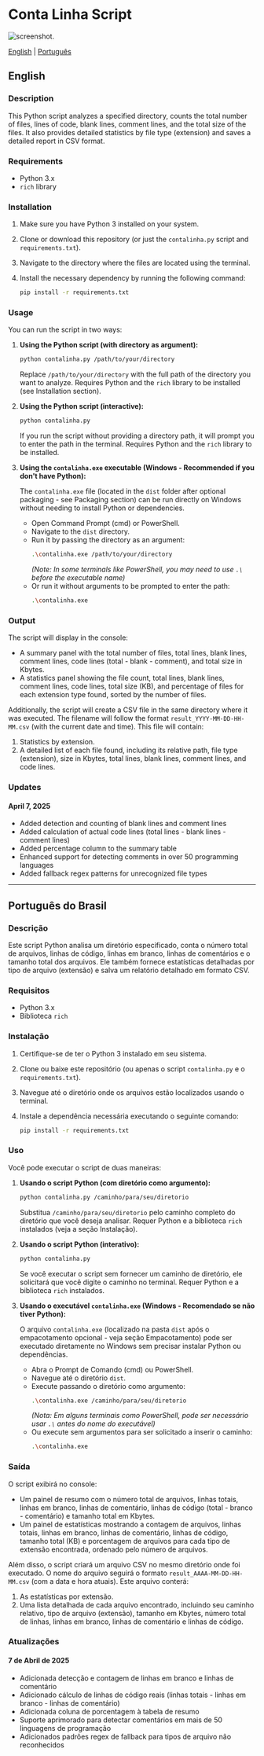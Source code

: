 # Conta Linha Script

![screenshot](contalinha.png "screenshot").

[English](#english) | [Português](#português-do-brasil)

<a name="english"></a>
## English

### Description
This Python script analyzes a specified directory, counts the total number of files, lines of code, blank lines, comment lines, and the total size of the files. It also provides detailed statistics by file type (extension) and saves a detailed report in CSV format.

### Requirements
* Python 3.x
* `rich` library

### Installation
1. Make sure you have Python 3 installed on your system.
2. Clone or download this repository (or just the `contalinha.py` script and `requirements.txt`).
3. Navigate to the directory where the files are located using the terminal.
4. Install the necessary dependency by running the following command:

   ```bash
   pip install -r requirements.txt
   ```

### Usage
You can run the script in two ways:

1. **Using the Python script (with directory as argument):**

   ```bash
   python contalinha.py /path/to/your/directory
   ```
   Replace `/path/to/your/directory` with the full path of the directory you want to analyze. Requires Python and the `rich` library to be installed (see Installation section).

2. **Using the Python script (interactive):**

   ```bash
   python contalinha.py
   ```
   If you run the script without providing a directory path, it will prompt you to enter the path in the terminal. Requires Python and the `rich` library to be installed.

3. **Using the `contalinha.exe` executable (Windows - Recommended if you don't have Python):**

   The `contalinha.exe` file (located in the `dist` folder after optional packaging - see Packaging section) can be run directly on Windows without needing to install Python or dependencies.
   * Open Command Prompt (cmd) or PowerShell.
   * Navigate to the `dist` directory.
   * Run it by passing the directory as an argument:
     ```bash
     .\contalinha.exe /path/to/your/directory
     ```
     *(Note: In some terminals like PowerShell, you may need to use `.\` before the executable name)*
   * Or run it without arguments to be prompted to enter the path:
     ```bash
     .\contalinha.exe
     ```

### Output
The script will display in the console:

* A summary panel with the total number of files, total lines, blank lines, comment lines, code lines (total - blank - comment), and total size in Kbytes.
* A statistics panel showing the file count, total lines, blank lines, comment lines, code lines, total size (KB), and percentage of files for each extension type found, sorted by the number of files.

Additionally, the script will create a CSV file in the same directory where it was executed. The filename will follow the format `result_YYYY-MM-DD-HH-MM.csv` (with the current date and time). This file will contain:

1. Statistics by extension.
2. A detailed list of each file found, including its relative path, file type (extension), size in Kbytes, total lines, blank lines, comment lines, and code lines.

### Updates

#### April 7, 2025
* Added detection and counting of blank lines and comment lines
* Added calculation of actual code lines (total lines - blank lines - comment lines)
* Added percentage column to the summary table
* Enhanced support for detecting comments in over 50 programming languages
* Added fallback regex patterns for unrecognized file types

---

<a name="português-do-brasil"></a>
## Português do Brasil

### Descrição
Este script Python analisa um diretório especificado, conta o número total de arquivos, linhas de código, linhas em branco, linhas de comentários e o tamanho total dos arquivos. Ele também fornece estatísticas detalhadas por tipo de arquivo (extensão) e salva um relatório detalhado em formato CSV.

### Requisitos
* Python 3.x
* Biblioteca `rich`

### Instalação
1. Certifique-se de ter o Python 3 instalado em seu sistema.
2. Clone ou baixe este repositório (ou apenas o script `contalinha.py` e o `requirements.txt`).
3. Navegue até o diretório onde os arquivos estão localizados usando o terminal.
4. Instale a dependência necessária executando o seguinte comando:

   ```bash
   pip install -r requirements.txt
   ```

### Uso
Você pode executar o script de duas maneiras:

1. **Usando o script Python (com diretório como argumento):**

   ```bash
   python contalinha.py /caminho/para/seu/diretorio
   ```
   Substitua `/caminho/para/seu/diretorio` pelo caminho completo do diretório que você deseja analisar. Requer Python e a biblioteca `rich` instalados (veja a seção Instalação).

2. **Usando o script Python (interativo):**

   ```bash
   python contalinha.py
   ```
   Se você executar o script sem fornecer um caminho de diretório, ele solicitará que você digite o caminho no terminal. Requer Python e a biblioteca `rich` instalados.

3. **Usando o executável `contalinha.exe` (Windows - Recomendado se não tiver Python):**

   O arquivo `contalinha.exe` (localizado na pasta `dist` após o empacotamento opcional - veja seção Empacotamento) pode ser executado diretamente no Windows sem precisar instalar Python ou dependências.
   * Abra o Prompt de Comando (cmd) ou PowerShell.
   * Navegue até o diretório `dist`.
   * Execute passando o diretório como argumento:
     ```bash
     .\contalinha.exe /caminho/para/seu/diretorio
     ```
     *(Nota: Em alguns terminais como PowerShell, pode ser necessário usar `.\` antes do nome do executável)*
   * Ou execute sem argumentos para ser solicitado a inserir o caminho:
     ```bash
     .\contalinha.exe
     ```

### Saída
O script exibirá no console:

* Um painel de resumo com o número total de arquivos, linhas totais, linhas em branco, linhas de comentário, linhas de código (total - branco - comentário) e tamanho total em Kbytes.
* Um painel de estatísticas mostrando a contagem de arquivos, linhas totais, linhas em branco, linhas de comentário, linhas de código, tamanho total (KB) e porcentagem de arquivos para cada tipo de extensão encontrada, ordenado pelo número de arquivos.

Além disso, o script criará um arquivo CSV no mesmo diretório onde foi executado. O nome do arquivo seguirá o formato `result_AAAA-MM-DD-HH-MM.csv` (com a data e hora atuais). Este arquivo conterá:

1. As estatísticas por extensão.
2. Uma lista detalhada de cada arquivo encontrado, incluindo seu caminho relativo, tipo de arquivo (extensão), tamanho em Kbytes, número total de linhas, linhas em branco, linhas de comentário e linhas de código.

### Atualizações

#### 7 de Abril de 2025
* Adicionada detecção e contagem de linhas em branco e linhas de comentário
* Adicionado cálculo de linhas de código reais (linhas totais - linhas em branco - linhas de comentário)
* Adicionada coluna de porcentagem à tabela de resumo
* Suporte aprimorado para detectar comentários em mais de 50 linguagens de programação
* Adicionados padrões regex de fallback para tipos de arquivo não reconhecidos
